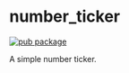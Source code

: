# number_ticker
[![pub package](https://img.shields.io/pub/v/number_ticker.svg)](https://pub.dartlang.org/packages/number_ticker)

A simple number ticker.
